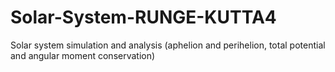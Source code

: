# Solar-System-RUNGE-KUTTA4
Solar system simulation and analysis (aphelion and perihelion, total potential and angular moment conservation)
